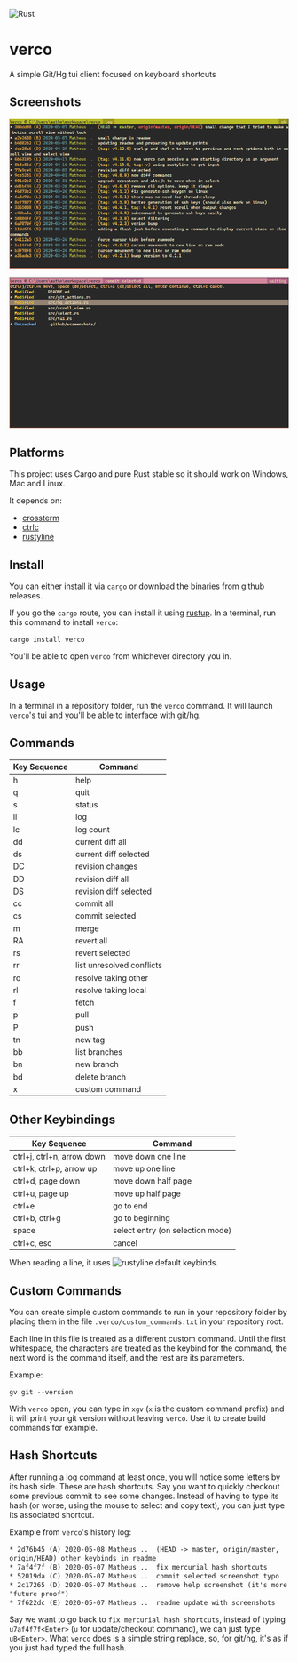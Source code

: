 ![Rust](https://github.com/matheuslessarodrigues/verco/workflows/Rust/badge.svg)

# verco
A simple Git/Hg tui client focused on keyboard shortcuts

## Screenshots
![log screen](.github/screenshots/log.png)

![commit selected screen](.github/screenshots/commit-selected.png)

## Platforms

This project uses Cargo and pure Rust stable so it should work on Windows, Mac and Linux.

It depends on:
- [crossterm](https://crates.io/crates/crossterm)
- [ctrlc](https://crates.io/crates/ctrlc)
- [rustyline](https://crates.io/crates/rustyline)

## Install

You can either install it via `cargo` or download the binaries from github releases.

If you go the `cargo` route, you can install it using [rustup](https://www.rustup.rs/).
In a terminal, run this command to install `verco`:

```
cargo install verco
```

You'll be able to open `verco` from whichever directory you in.

## Usage

In a terminal in a repository folder, run the `verco` command.
It will launch `verco`'s tui and you'll be able to interface with git/hg.

## Commands
Key Sequence | Command
--- | ---
h | help
q | quit
s | status
ll | log
lc | log count
dd | current diff all
ds | current diff selected
DC | revision changes
DD | revision diff all
DS | revision diff selected
cc | commit all
cs | commit selected
m | merge
RA | revert all
rs | revert selected
rr | list unresolved conflicts
ro | resolve taking other
rl | resolve taking local
f | fetch
p | pull
P | push
tn | new tag
bb | list branches
bn | new branch
bd | delete branch
x | custom command

## Other Keybindings
Key Sequence | Command
--- | ---
ctrl+j, ctrl+n, arrow down | move down one line
ctrl+k, ctrl+p, arrow up | move up one line
ctrl+d, page down | move down half page
ctrl+u, page up | move up half page
ctrl+e | go to end
ctrl+b, ctrl+g | go to beginning
space | select entry (on selection mode)
ctrl+c, esc | cancel

When reading a line, it uses ![`rustyline`](https://github.com/kkawakam/rustyline#emacs-mode-default-mode)
default keybinds.

## Custom Commands
You can create simple custom commands to run in your repository folder by placing them in the file
`.verco/custom_commands.txt` in your repository root.

Each line in this file is treated as a different custom command. Until the first whitespace, the characters are
treated as the keybind for the command, the next word is the command itself, and the rest are its parameters.

Example:
```
gv git --version
```

With `verco` open, you can type in `xgv` (`x` is the custom command prefix) and it will print your git version
without leaving `verco`. Use it to create build commands for example.

## Hash Shortcuts
After running a log command at least once, you will notice some letters by its hash side.
These are hash shortcuts. Say you want to quickly checkout some previous commit to see some changes.
Instead of having to type its hash (or worse, using the mouse to select and copy text), you can just type its
associated shortcut.

Example from `verco`'s history log:
```
* 2d76b45 (A) 2020-05-08 Matheus ..  (HEAD -> master, origin/master, origin/HEAD) other keybinds in readme
* 7af4f7f (B) 2020-05-07 Matheus ..  fix mercurial hash shortcuts
* 52019da (C) 2020-05-07 Matheus ..  commit selected screenshot typo
* 2c17265 (D) 2020-05-07 Matheus ..  remove help screenshot (it's more "future proof")
* 7f622dc (E) 2020-05-07 Matheus ..  readme update with screenshots
```

Say we want to go back to `fix mercurial hash shortcuts`, instead of typing `u7af4f7f<Enter>` (`u` for
update/checkout command), we can just type `uB<Enter>`. What `verco` does is a simple string replace, so,
for git/hg, it's as if you just had typed the full hash.
